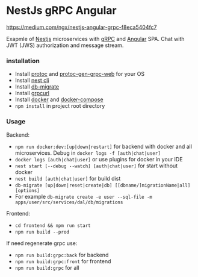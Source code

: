 # NestJs gRPC Angular

https://medium.com/ngx/nestjs-angular-grpc-f8eca5404fc7

Exapmle of [Nestjs](https://nestjs.com/) microservices with [gRPC](https://grpc.io/) and [Angular](https://angular.io/) SPA. Chat with JWT
 (JWS) authorization
 and message stream.

### installation

* Install [protoc](https://github.com/protocolbuffers/protobuf) and [protoc-gen-grpc-web](https://github.com/grpc/grpc-web/releases) for your OS
* Install [nest cli](https://docs.nestjs.com/cli/overview)
* Install [db-migrate](https://github.com/db-migrate/node-db-migrate)
* Install [grpcurl](https://github.com/fullstorydev/grpcurl)
* Install [docker](https://docs.docker.com/install/) and [docker-compose](https://docs.docker.com/compose/install/)
* `npm install` in project root directory

### Usage

Backend:
* `npm run docker:dev:[up|down|restart]` for backend with docker and all microservices. Debug in `docker logs -f
 [auth|chat|user]`
* `docker logs [auth|chat|user]` or use plugins for docker in your IDE
* `nest start [--debug --watch] [auth|chat|user]` for start without docker
* `nest build [auth|chat|user]` for build dist
* `db-migrate [up|down|reset|create|db] [[dbname/]migrationName|all] [options]`
* For example `db-migrate create -e user --sql-file -m apps/user/src/services/dal/db/migrations`

Frontend:
* `cd frontend && npm run start`
* `npm run build --prod`

If need regenerate grpc use:
* `npm run build:grpc:back` for backend
* `npm run build:grpc:front` for frontend
* `npm run build:grpc` for all

